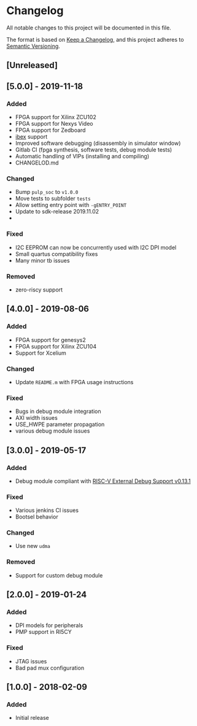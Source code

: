 # Changelog
All notable changes to this project will be documented in this file.

The format is based on [Keep a Changelog](https://keepachangelog.com/en/1.0.0/),
and this project adheres to [Semantic Versioning](https://semver.org/spec/v2.0.0.html).

## [Unreleased]

## [5.0.0] - 2019-11-18

### Added
- FPGA support for Xilinx ZCU102
- FPGA support for Nexys Video
- FPGA support for Zedboard
- [ibex](https://github.com/lowRISC/ibex/) support
- Improved software debugging (disassembly in simulator window)
- Gitlab CI (fpga synthesis, software tests, debug module tests)
- Automatic handling of VIPs (installing and compiling)
- CHANGELOD.md

### Changed
- Bump `pulp_soc` to `v1.0.0`
- Move tests to subfolder `tests`
- Allow setting entry point with `-gENTRY_POINT`
- Update to sdk-release 2019.11.02
-
### Fixed
- I2C EEPROM can now be concurrently used with I2C DPI model
- Small quartus compatibility fixes
- Many minor tb issues

### Removed
- zero-riscy support

## [4.0.0] - 2019-08-06

### Added
- FPGA support for genesys2
- FPGA support for Xilinx ZCU104
- Support for Xcelium

### Changed
- Update `README.m` with FPGA usage instructions

### Fixed
- Bugs in debug module integration
- AXI width issues
- USE_HWPE parameter propagation
- various debug module issues

## [3.0.0] - 2019-05-17

### Added
- Debug module compliant with [RISC-V External Debug Support v0.13.1](https://github.com/riscv/riscv-debug-spec)

### Fixed
- Various jenkins CI issues
- Bootsel behavior

### Changed
- Use new `udma`

### Removed
- Support for custom debug module

## [2.0.0] - 2019-01-24

### Added
- DPI models for peripherals
- PMP support in RI5CY

### Fixed
- JTAG issues
- Bad pad mux configuration

## [1.0.0] - 2018-02-09

### Added
- Initial release
